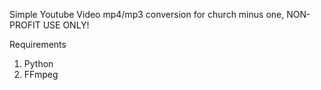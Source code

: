 Simple Youtube Video mp4/mp3 conversion for church minus one, NON-PROFIT USE ONLY!

Requirements
1. Python
2. FFmpeg
